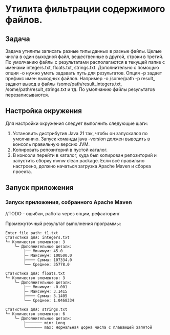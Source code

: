 # Утилита фильтрации содержимого файлов.

## Задача
Задача утилиты записать разные типы данных в разные файлы. Целые числа в один
выходной файл, вещественные в другой, строки в третий. По умолчанию файлы с
результатами располагаются в текущей папке с именами integers.txt, floats.txt, strings.txt.
Дополнительно с помощью опции -o нужно уметь задавать путь для результатов. Опция -p
задает префикс имен выходных файлов. Например -o /some/path -p result_ задают вывод в
файлы /some/path/result_integers.txt, /some/path/result_strings.txt и тд.
По умолчанию файлы результатов перезаписываются.

## Настройка окружения
Для настройки окружения следует выполнить следующие шаги:

1. Установить дистрибутив Java 21 так, чтобы он запускался по умолчанию. Запуск команды java -version должен выводить в консоль правильную версию JVM.
2. Копировать репозиторий в пустой каталог.
3. В консоли перейти в каталог, куда был копирован репозиторий и запустить сборку mvnw clean package. Если всё правильно настроено, должно начаться загрузка Apache Maven и сборка проекта.

## Запуск приложения

### Запуск приложения, собранного Apache Maven
//TODO - ошибки, работа через опции, рефакторинг

Промежуточный результат выполнения программы:

```
Enter file path: t1.txt
Статистика для: integers.txt
└─ Количество элементов: 3
	└─ Дополнительные детали:	
		├── Минимум: 45.0
		├─ Максимум: 100500.0
		├──── Сумма: 107334.0
		└── Среднее: 35778.0

Статистика для: floats.txt
└─ Количество элементов: 3
	└─ Дополнительные детали:	
		├── Минимум: -0.001
		├─ Максимум: 3.1415
		├──── Сумма: 3.1405
		└── Среднее: 1.0468334

Статистика для: strings.txt
└─ Количество элементов: 6
	└─ Дополнительные детали:	
		├─────── min: Long
		└─────── max: Нормальная форма числа с плавающей запятой
```